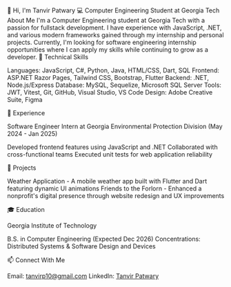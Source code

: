 👋 Hi, I'm Tanvir Patwary
💻 Computer Engineering Student at Georgia Tech
About Me
I'm a Computer Engineering student at Georgia Tech with a passion for fullstack development. I have experience with JavaScript, .NET, and various modern frameworks gained through my internship and personal projects. Currently, I'm looking for software engineering internship opportunities where I can apply my skills while continuing to grow as a developer.
🔧 Technical Skills

Languages: JavaScript, C#, Python, Java, HTML/CSS, Dart, SQL
Frontend: ASP.NET Razor Pages, Tailwind CSS, Bootstrap, Flutter
Backend: .NET, Node.js/Express
Database: MySQL, Sequelize, Microsoft SQL Server
Tools: JWT, Vitest, Git, GitHub, Visual Studio, VS Code
Design: Adobe Creative Suite, Figma

💼 Experience

Software Engineer Intern at Georgia Environmental Protection Division (May 2024 - Jan 2025)

Developed frontend features using JavaScript and .NET
Collaborated with cross-functional teams
Executed unit tests for web application reliability



🚀 Projects

Weather Application - A mobile weather app built with Flutter and Dart featuring dynamic UI animations
Friends to the Forlorn - Enhanced a nonprofit's digital presence through website redesign and UX improvements

🎓 Education

Georgia Institute of Technology

B.S. in Computer Engineering (Expected Dec 2026)
Concentrations: Distributed Systems & Software Design and Devices



📫 Connect With Me

Email: tanvirp10@gmail.com
LinkedIn: [Tanvir Patwary](https://www.linkedin.com/in/tanvir-patwary-5817a418b)
